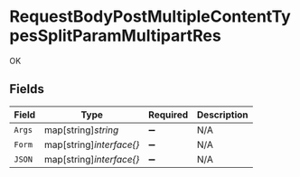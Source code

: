 # RequestBodyPostMultipleContentTypesSplitParamMultipartRes

OK


## Fields

| Field                    | Type                     | Required                 | Description              |
| ------------------------ | ------------------------ | ------------------------ | ------------------------ |
| `Args`                   | map[string]*string*      | :heavy_minus_sign:       | N/A                      |
| `Form`                   | map[string]*interface{}* | :heavy_minus_sign:       | N/A                      |
| `JSON`                   | map[string]*interface{}* | :heavy_minus_sign:       | N/A                      |